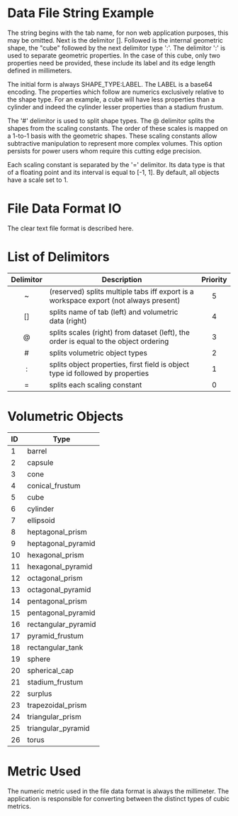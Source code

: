 # Data File String Example

The string begins with the tab name, for non web application purposes, this may be omitted. Next is the delimitor []. Followed is the internal geometric shape, the "cube" followed by the next delimitor type ':'. The delimitor ':' is used to separate geometric properties. In the case of this cube, only two properties need be provided, these include its label and its edge length defined in millimeters.

The initial form is always SHAPE_TYPE:LABEL. The LABEL is a base64 encoding. The properties which follow are numerics exclusively relative to the shape type. For an example, a cube will have less properties than a cylinder and indeed the cylinder lesser properties than a stadium frustum.

The '#' delimitor is used to split shape types. The @ delimitor splits the shapes from the scaling constants. The order of these scales is mapped on a 1-to-1 basis with the geometric shapes. These scaling constants allow subtractive manipulation to represent more complex volumes. This option persists for power users whom require this cutting edge precision.

Each scaling constant is separated by the '=' delimitor. Its data type is that of a floating point and its interval is equal to [-1, 1]. By default, all objects have a scale set to 1.

# File Data Format IO

The clear text file format is described here.

# List of Delimitors

| Delimitor | Description                                                                           | Priority |
|:---------:|---------------------------------------------------------------------------------------|:--------:|
| ~         | (reserved) splits multiple tabs iff export is a workspace export (not always present) | 5        |
| []        | splits name of tab (left) and volumetric data (right)                                 | 4        |
| @         | splits scales (right) from dataset (left), the order is equal to the object ordering  | 3        |
| \#        | splits volumetric object types                                                        | 2        |
| :         | splits object properties, first field is object type id followed by properties        | 1        |
| =         | splits each scaling constant                                                          | 0        |

# Volumetric Objects

| ID | Type |
|:---|------|
| 1  | barrel |
| 2  | capsule |
| 3  | cone |
| 4  | conical_frustum |
| 5  | cube |
| 6  | cylinder |
| 7  | ellipsoid |
| 8  | heptagonal_prism |
| 9  | heptagonal_pyramid |
| 10 | hexagonal_prism |
| 11 | hexagonal_pyramid |
| 12 | octagonal_prism |
| 13 | octagonal_pyramid |
| 14 | pentagonal_prism |
| 15 | pentagonal_pyramid |
| 16 | rectangular_pyramid |
| 17 | pyramid_frustum |
| 18 | rectangular_tank |
| 19 | sphere |
| 20 | spherical_cap |
| 21 | stadium_frustum |
| 22 | surplus |
| 23 | trapezoidal_prism |
| 24 | triangular_prism |
| 25 | triangular_pyramid |
| 26 | torus |

# Metric Used

The numeric metric used in the file data format is always the millimeter. The application is responsible for converting between the distinct types of cubic metrics.
